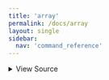 ```yaml
---
title: 'array'
permalink: /docs/array
layout: single
sidebar:
  nav: 'command_reference'
---
```




<details>
  <summary>View Source</summary>

{% highlight sh %}

local typeArgument='-a '
local globalArgument=''

[ "$1" = "-g" ] && { globalArgument='-g '; shift; }
[ "$1" = "-A" ] && { typeArgument='-A '; shift; }
[ "$1" = "-g" ] && { globalArgument='-g '; shift; }

if [ $# -eq 1 ]
then
  if [[ "$1" =~ ^([^=]+)=([^=]+)$ ]]
  then
    !fn --shellpen-private writeDSL writeln "declare ${globalArgument}${typeArgument}${BASH_REMATCH[1]}=${BASH_REMATCH[2]}"
  else
    !fn --shellpen-private writeDSL writeln "declare ${globalArgument}${typeArgument}$1"
  fi
elif [ $# -eq 2 ]
then
  !fn --shellpen-private writeDSL writeln "declare ${globalArgument}${typeArgument}$1=$2"
elif [ $# -eq 3 ] && [ "$2" = '=' ]
then
  !fn --shellpen-private writeDSL writeln "declare ${globalArgument}${typeArgument}$1=$3"
fi
{% endhighlight %}

</details>









